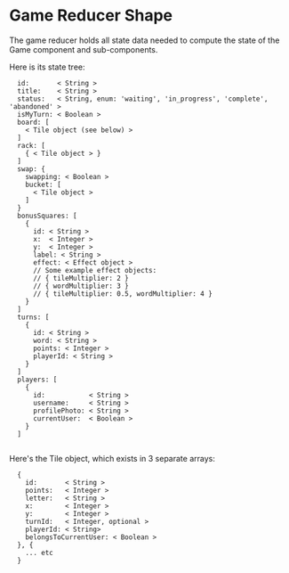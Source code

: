Game Reducer Shape
==================

The game reducer holds all state data needed to compute the state of the Game
component and sub-components.

Here is its state tree:

```
  id:       < String >
  title:    < String >
  status:   < String, enum: 'waiting', 'in_progress', 'complete', 'abandoned' >
  isMyTurn: < Boolean >
  board: [
    < Tile object (see below) >
  ]
  rack: [
    { < Tile object > }
  ]
  swap: {
    swapping: < Boolean >
    bucket: [
      < Tile object >
    ]
  }
  bonusSquares: [
    {
      id: < String >
      x:  < Integer >
      y:  < Integer >
      label: < String >
      effect: < Effect object >
      // Some example effect objects:
      // { tileMultiplier: 2 }
      // { wordMultiplier: 3 }
      // { tileMultiplier: 0.5, wordMultiplier: 4 }
    }
  ]
  turns: [
    {
      id: < String >
      word: < String >
      points: < Integer >
      playerId: < String >
    }
  ]
  players: [
    {
      id:           < String >
      username:     < String >
      profilePhoto: < String >
      currentUser:  < Boolean >
    }
  ]


```

Here's the Tile object, which exists in 3 separate arrays:

```
  {
    id:       < String >
    points:   < Integer >
    letter:   < String >
    x:        < Integer >
    y:        < Integer >
    turnId:   < Integer, optional >
    playerId: < String>
    belongsToCurrentUser: < Boolean >
  }, {
    ... etc
  }
```
